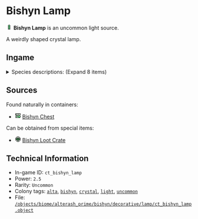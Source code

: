 # Bishyn Lamp

<img src="https://raw.githubusercontent.com/Ceterai/Enternia/main/objects/biome/alterash_prime/bishyn/decorative/lamp/icon.png" alt="Bishyn Lamp icon" loading="lazy" height=16px width="auto" /> **Bishyn Lamp** is an uncommon light source.

A weirdly shaped crystal lamp.

## Ingame

<details><summary>Species descriptions: (Expand 8 items)</summary>

- Alta: A regular stacked indoors lamppost. This furniture style is often used for offices by some factions.
- Apex: I wonder what source this crystal lamp uses.
- Avian: This crystal lamp is hollow inside!
- Floran: Thesse lamps are poisonousss. Floran puzzled.
- Glitch: Perplexed. Where is the power source for this lamp?
- Human: It's just a bunch of crystals placed one upon another. How do they even lit up?
- Hylotl: With the way it glows, this crystal lamp somehow resembles a flashlight.
- Novakid: How is this grotesque lamp even workin'?

</details>

## Sources

Found naturally in containers:

- <img src="https://raw.githubusercontent.com/Ceterai/Enternia/main/objects/biome/alterash_prime/bishyn/decorative/chest/icon.png" alt="Bishyn Chest icon" loading="lazy" height=16px width="auto" /> [Bishyn Chest](https://ceterai.github.io/MyEnternia/Wiki/BishynChest)

Can be obtained from special items:

- <img src="https://raw.githubusercontent.com/Ceterai/Enternia/main/items/active/alta/loot/biome/ct_bishyn_loot.png" alt="Bishyn Loot Crate icon" loading="lazy" height=16px width="auto" /> [Bishyn Loot Crate](https://ceterai.github.io/MyEnternia/Wiki/BishynLootCrate)

## Technical Information

- In-game ID: `ct_bishyn_lamp`
- Power: `2.5`
- Rarity: `Uncommon`
- Colony tags: [`alta`](https://ceterai.github.io/MyEnternia/Wiki/Tags/Alta), [`bishyn`](https://ceterai.github.io/MyEnternia/Wiki/Tags/Bishyn), [`crystal`](https://ceterai.github.io/MyEnternia/Wiki/Tags/Crystal), [`light`](https://ceterai.github.io/MyEnternia/Wiki/Tags/Light), [`uncommon`](https://ceterai.github.io/MyEnternia/Wiki/Tags/Uncommon)
- File: [`/objects/biome/alterash_prime/bishyn/decorative/lamp/ct_bishyn_lamp.object`](https://github.com/Ceterai/Enternia/blob/main/objects/biome/alterash_prime/bishyn/decorative/lamp/ct_bishyn_lamp.object)
